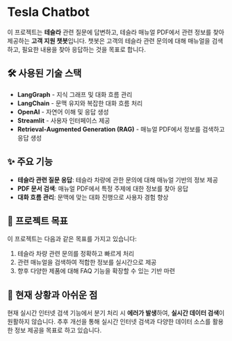 # Tesla Chatbot

이 프로젝트는 **테슬라** 관련 질문에 답변하고, 테슬라 매뉴얼 PDF에서 관련 정보를 찾아 제공하는 **고객 지원 챗봇**입니다. 
챗봇은 고객의 테슬라 관련 문의에 대해 매뉴얼을 검색하고, 필요한 내용을 찾아 응답하는 것을 목표로 합니다.

## 🛠️ 사용된 기술 스택
- **LangGraph** - 지식 그래프 및 대화 흐름 관리
- **LangChain** - 문맥 유지와 복잡한 대화 흐름 처리
- **OpenAI** - 자연어 이해 및 응답 생성
- **Streamlit** - 사용자 인터페이스 제공
- **Retrieval-Augmented Generation (RAG)** - 매뉴얼 PDF에서 정보를 검색하고 응답 생성

## ✨ 주요 기능
- **테슬라 관련 질문 응답**: 테슬라 차량에 관한 문의에 대해 매뉴얼 기반의 정보 제공
- **PDF 문서 검색**: 매뉴얼 PDF에서 특정 주제에 대한 정보를 찾아 응답
- **대화 흐름 관리**: 문맥에 맞는 대화 진행으로 사용자 경험 향상

## 🎯 프로젝트 목표
이 프로젝트는 다음과 같은 목표를 가지고 있습니다:
1. 테슬라 차량 관련 문의를 정확하고 빠르게 처리
2. 관련 매뉴얼을 검색하여 적합한 정보를 실시간으로 제공
3. 향후 다양한 제품에 대해 FAQ 기능을 확장할 수 있는 기반 마련

## 🚧 현재 상황과 아쉬운 점
현재 실시간 인터넷 검색 기능에서 분기 처리 시 **에러가 발생**하여, **실시간 데이터 검색**이 원활하지 않습니다. 추후 개선을 통해 실시간 인터넷 검색과 다양한 데이터 소스를 활용한 정보 제공을 목표로 하고 있습니다.
